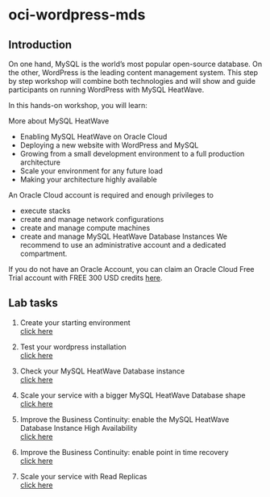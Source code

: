 # oci-wordpress-mds

## Introduction
On one hand, MySQL is the world’s most popular open-source database. On the other, WordPress is the leading content management system. This step by step workshop will combine both technologies and will show and guide participants on running WordPress with MySQL HeatWave.

In this hands-on workshop, you will learn:

More about MySQL HeatWave
- Enabling MySQL HeatWave on Oracle Cloud
- Deploying a new website with WordPress and MySQL
- Growing from a small development environment to a full production architecture
- Scale your environment for any future load
- Making your architecture highly available

An Oracle Cloud account is required and enough privileges to 
- execute stacks
- create and manage network configurations
- create and manage compute machines
- create and manage MySQL HeatWave Database Instances
We recommend to use an administrative account and a dedicated compartment.

If you do not have an Oracle Account, you can claim an Oracle Cloud Free Trial account with FREE 300 USD credits [here](https://www.oracle.com/cloud/free/).

## Lab tasks

1. Create your starting environment  
[click here](./lab_preparation.md)

2. Test your wordpress installation  
[click here](./wordpress_test_installation.md)

3. Check your MySQL HeatWave Database instance  
[click here]()

4. Scale your service with a bigger MySQL HeatWave Database shape  
[click here](./mds_scale_shape.md)

5. Improve the Business Continuity: enable the MySQL HeatWave Database Instance High Availability  
[click here](./mds_enable_ha.md)

6. Improve the Business Continuity: enable point in time recovery  
[click here](./mds_enable_pitr.md)

7. Scale your service with Read Replicas  
[click here](./mds_read_replicas)

